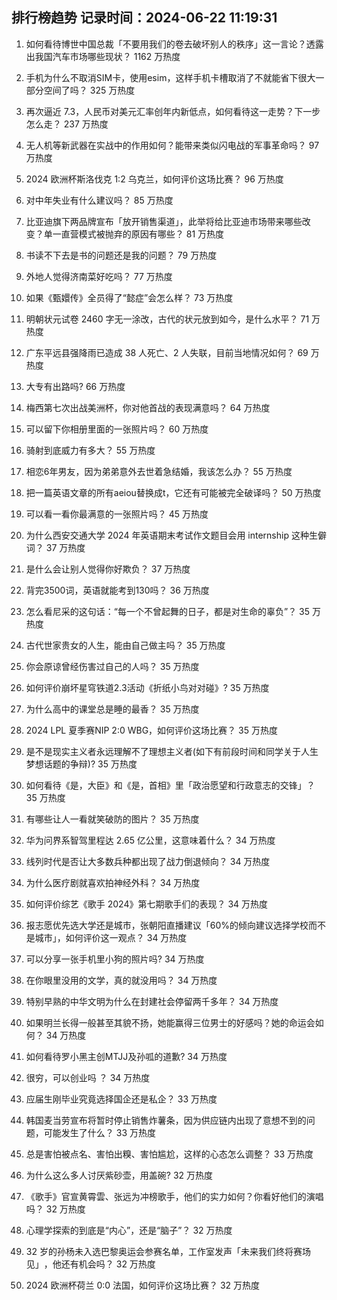 
## 排行榜趋势 记录时间：2024-06-22 11:19:31
  
  1. 如何看待博世中国总裁「不要用我们的卷去破坏别人的秩序」这一言论？透露出我国汽车市场哪些现状？ 1162 万热度
    
  2. 手机为什么不取消SIM卡，使用esim，这样手机卡槽取消了不就能省下很大一部分空间了吗？ 325 万热度
    
  3. 再次逼近 7.3，人民币对美元汇率创年内新低点，如何看待这一走势？下一步怎么走？ 237 万热度
    
  4. 无人机等新武器在实战中的作用如何？能带来类似闪电战的军事革命吗？ 97 万热度
    
  5. 2024 欧洲杯斯洛伐克 1:2 乌克兰，如何评价这场比赛？ 96 万热度
    
  6. 对中年失业有什么建议吗？ 85 万热度
    
  7. 比亚迪旗下两品牌宣布「放开销售渠道」，此举将给比亚迪市场带来哪些改变？单一直营模式被抛弃的原因有哪些？ 81 万热度
    
  8. 书读不下去是书的问题还是我的问题？ 79 万热度
    
  9. 外地人觉得济南菜好吃吗？ 77 万热度
    
  10. 如果《甄嬛传》全员得了“懿症”会怎么样？ 73 万热度
    
  11. 明朝状元试卷 2460 字无一涂改，古代的状元放到如今，是什么水平？ 71 万热度
    
  12. 广东平远县强降雨已造成 38 人死亡、2 人失联，目前当地情况如何？ 69 万热度
    
  13. 大专有出路吗? 66 万热度
    
  14. 梅西第七次出战美洲杯，你对他首战的表现满意吗？ 64 万热度
    
  15. 可以留下你相册里面的一张照片吗？ 60 万热度
    
  16. 骑射到底威力有多大？ 55 万热度
    
  17. 相恋6年男友，因为弟弟意外去世着急结婚，我该怎么办？ 55 万热度
    
  18. 把一篇英语文章的所有aeiou替换成t，它还有可能被完全破译吗？ 50 万热度
    
  19. 可以看一看你最满意的一张照片吗？ 45 万热度
    
  20. 为什么西安交通大学 2024 年英语期末考试作文题目会用 internship 这种生僻词？ 37 万热度
    
  21. 是什么会让别人觉得你好欺负？ 37 万热度
    
  22. 背完3500词，英语就能考到130吗？ 36 万热度
    
  23. 怎么看尼采的这句话：“每一个不曾起舞的日子，都是对生命的辜负”？ 35 万热度
    
  24. 古代世家贵女的人生，能由自己做主吗？ 35 万热度
    
  25. 你会原谅曾经伤害过自己的人吗？ 35 万热度
    
  26. 如何评价崩坏星穹铁道2.3活动《折纸小鸟对对碰》? 35 万热度
    
  27. 为什么高中的课堂总是睡的最香？ 35 万热度
    
  28. 2024 LPL 夏季赛NIP 2:0 WBG，如何评价这场比赛？ 35 万热度
    
  29. 是不是现实主义者永远理解不了理想主义者(如下有前段时间和同学关于人生梦想话题的争辩)? 35 万热度
    
  30. 如何看待《是，大臣》和《是，首相》里「政治愿望和行政意志的交锋」？ 35 万热度
    
  31. 有哪些让人一看就笑破防的图片？ 35 万热度
    
  32. 华为问界系智驾里程达 2.65 亿公里，这意味着什么？ 34 万热度
    
  33. 线列时代是否让大多数兵种都出现了战力倒退倾向？ 34 万热度
    
  34. 为什么医疗剧就喜欢拍神经外科？ 34 万热度
    
  35. 如何评价综艺《歌手 2024》第七期歌手们的表现？ 34 万热度
    
  36. 报志愿优先选大学还是城市，张朝阳直播建议「60%的倾向建议选择学校而不是城市」，如何评价这一观点？ 34 万热度
    
  37. 可以分享一张手机里小狗的照片吗? 34 万热度
    
  38. 在你眼里没用的文学，真的就没用吗？ 34 万热度
    
  39. 特别早熟的中华文明为什么在封建社会停留两千多年？ 34 万热度
    
  40. 如果明兰长得一般甚至其貌不扬，她能赢得三位男士的好感吗？她的命运会如何？ 34 万热度
    
  41. 如何看待罗小黑主创MTJJ及孙呱的道歉? 34 万热度
    
  42. 很穷，可以创业吗 ？ 34 万热度
    
  43. 应届生刚毕业究竟选择国企还是私企？ 33 万热度
    
  44. 韩国麦当劳宣布将暂时停止销售炸薯条，因为供应链内出现了意想不到的问题，可能发生了什么？ 33 万热度
    
  45. 总是害怕被点名、害怕出糗、害怕尴尬，这样的心态怎么调整？ 33 万热度
    
  46. 为什么这么多人讨厌紫砂壶，用盖碗? 32 万热度
    
  47. 《歌手》官宣黄霄雲、张远为冲榜歌手，他们的实力如何？你看好他们的演唱吗？ 32 万热度
    
  48. 心理学探索的到底是“内心”，还是“脑子”？ 32 万热度
    
  49. 32 岁的孙杨未入选巴黎奥运会参赛名单，工作室发声「未来我们终将赛场见」 ​​​，他还有机会吗？ 32 万热度
    
  50. 2024 欧洲杯荷兰 0:0 法国，如何评价这场比赛？ 32 万热度
    